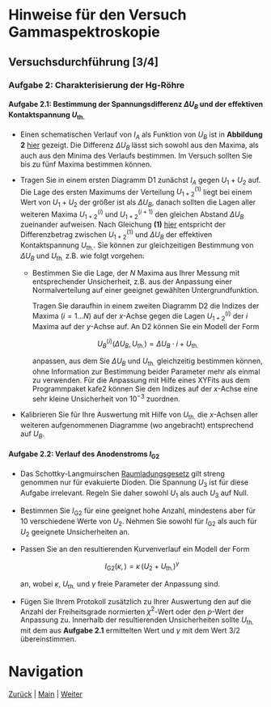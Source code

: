 # Hinweise für den Versuch Gammaspektroskopie

## Versuchsdurchführung [3/4]

### Aufgabe 2: Charakterisierung der $\mathrm{Hg}$-Röhre

#### Aufgabe 2.1: Bestimmung der Spannungsdifferenz $\Delta U_{B}$ und der effektiven Kontaktspannung $U_{\mathrm{th.}}$

- Einen schematischen Verlauf von $I_{A}$ als Funktion von $U_{B}$ ist in **Abbildung 2** [hier](https://gitlab.kit.edu/kit/etp-lehre/p2-praktikum/students/-/blob/main/Franck_Hertz_Versuch/doc/Hinweise-Franck-Hertz.md) gezeigt. Die Differenz $\Delta U_{B}$ lässt sich sowohl aus den Maxima, als auch aus den Minima des Verlaufs bestimmen. Im Versuch sollten Sie bis zu fünf Maxima bestimmen können. 

- Tragen Sie in einem ersten Diagramm D1 zunächst $I_{A}$ gegen $U_{1}+U_{2}$ auf. Die Lage des ersten Maximums der Verteilung $U_{1+2}^{(1)}$ liegt bei einem Wert von $U_{1}+U_{2}$ der größer ist als $\Delta U_{B}$, danach sollten die Lagen aller weiteren Maxima $U_{1+2}^{(i)}$ und $U_{1+2}^{(i+1)}$ den gleichen Abstand $\Delta U_{B}$ zueinander aufweisen. Nach Gleichung **(1)** [hier](https://gitlab.kit.edu/kit/etp-lehre/p2-praktikum/students/-/blob/main/Franck_Hertz_Versuch/doc/Hinweise-Franck-Hertz.md) entspricht der Differenzbetrag zwischen $U_{1+2}^{(1)}$ und $\Delta U_{B}$ der effektiven Kontaktspannung $U_{\mathrm{th.}}$. Sie können zur gleichzeitigen Bestimmung von $\Delta U_{B}$ und $U_{\mathrm{th.}}$ z.B. wie folgt vorgehen:

  - Bestimmen Sie die Lage, der $N$ Maxima aus Ihrer Messung mit entsprechender Unsicherheit, z.B. aus der Anpassung einer Normalverteilung auf einer geeignet gewählten Untergrundfunktion. 

    Tragen Sie daraufhin in einem zweiten Diagramm D2 die Indizes der Maxima ($i=1\ldots N$) auf der $x$-Achse gegen die Lagen $U_{1+2}^{(i)}$ der $i$ Maxima auf der $y$-Achse auf. An D2 können Sie ein Modell der Form

    ```math
    \begin{equation*}
    U_{B}^{(i)}(\Delta U_{B}, U_{\mathrm{th.}}) = \Delta U_{B}\cdot i + U_{\mathrm{th.}}
    \end{equation*}
    ```

    anpassen, aus dem Sie $\Delta U_{B}$ und $U_{\mathrm{th.}}$ gleichzeitig bestimmen können, ohne Information zur Bestimmung beider Parameter mehr als einmal zu verwenden. Für die Anpassung mit Hilfe eines XYFits aus dem Programmpaket kafe2 können Sie den Indizes auf der $x$-Achse eine sehr kleine Unsicherheit von $10^{-3}$ zuordnen.  

- Kalibrieren Sie für Ihre Auswertung mit Hilfe von $U_{\mathrm{th.}}$ die $x$-Achsen aller weiteren aufgenommenen Diagramme (wo angebracht) entsprechend auf $U_{B}$. 


#### Aufgabe 2.2: Verlauf des Anodenstroms $I_{\mathrm{G2}}$

- Das Schottky-Langmuirschen [Raumladungsgesetz](https://de.wikipedia.org/wiki/Raumladungsgesetz) gilt streng genommen nur für evakuierte Dioden. Die Spannung $U_{3}$ ist für diese Aufgabe irrelevant. Regeln Sie daher sowohl $U_{1}$ als auch $U_{3}$ auf Null. 

- Bestimmen Sie $I_{\mathrm{G2}}$ für eine geeignet hohe Anzahl, mindestens aber für 10 verschiedene Werte von $U_{2}$. Nehmen Sie sowohl für $I_{\mathrm{G2}}$ als auch für $U_{2}$ geeignete Unsicherheiten an.

- Passen Sie an den resultierenden Kurvenverlauf ein Modell der Form

  ```math
  \begin{equation*}
  I_{\mathrm{G2}}(\kappa,\,) = \kappa\,\left(U_{2}+U_{\mathrm{th.}}\right)^{\gamma}
  \end{equation*}
  ```

  an, wobei $\kappa$, $U_{\mathrm{th.}}$ und $\gamma$ freie Parameter der Anpassung sind. 

- Fügen Sie Ihrem Protokoll zusätzlich zu Ihrer Auswertung den auf die Anzahl der Freiheitsgrade normierten $\chi^{2}$-Wert oder den $p$-Wert der Anpassung zu. Innerhalb der resultierenden Unsicherheiten sollte $U_{\mathrm{th.}}$ mit dem aus **Aufgabe 2.1** ermittelten Wert und $\gamma$ mit dem Wert 3/2 übereinstimmen.  

# Navigation

[Zurück](https://gitlab.kit.edu/kit/etp-lehre/p2-praktikum/students/-/tree/main/Franck_Hertz_Versuch/doc/Hinweise-Versuchsdurchfuehrung-a.md) | [Main](https://gitlab.kit.edu/kit/etp-lehre/p2-praktikum/students/-/tree/main/Franck_Hertz_Versuch) | [Weiter](https://gitlab.kit.edu/kit/etp-lehre/p2-praktikum/students/-/tree/main/Franck_Hertz_Versuch/doc/Hinweise-Versuchsdurchfuehrung-c.md)
